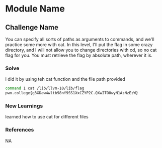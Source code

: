 # Module Name

## Challenge Name
You can specify all sorts of paths as arguments to commands, and we'll practice some more with cat. In this level, I'll put the flag in some crazy directory, and I will not allow you to change directories with cd, so no cat flag for you. You must retrieve the flag by absolute path, wherever it is.

### Solve

I did it by using teh cat function and the file path provided

```bash
command 1 cat /lib/llvm-10/lib/flag
pwn.college{g3XDaw4wltb98nY9SS1XxCZYP2C.QXwITO0wyN1AzNzEzW}
```

### New Learnings
learned how to use cat for different files

### References 
NA